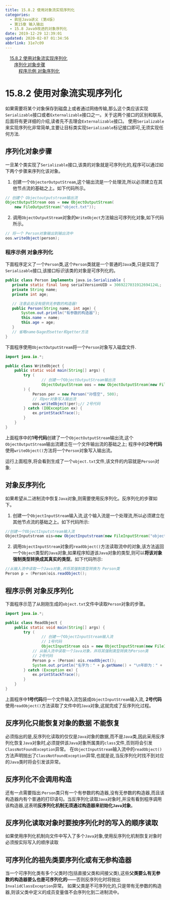 ```yaml
---
title: 15.8.2 使用对象流实现序列化
categories: 
  - 疯狂Java讲义 (第4版)
  - 第15章 输入输出
  - 15.8 Java9改进的对象序列化
date: 2019-12-29 12:39:01
updated: 2020-02-07 01:34:56
abbrlink: 31e7c09
---
```

<div id='my_toc'><a href="/JavaReadingNotes/31e7c09/#15-8-2-使用对象流实现序列化" class="header_1">15.8.2 使用对象流实现序列化</a>&nbsp;<br><a href="/JavaReadingNotes/31e7c09/#序列化对象步骤" class="header_2">序列化对象步骤</a>&nbsp;<br><a href="/JavaReadingNotes/31e7c09/#程序示例-对象序列化" class="header_3">程序示例 对象序列化</a>&nbsp;<br></div>
<style>.header_1{margin-left: 1em;}.header_2{margin-left: 2em;}.header_3{margin-left: 3em;}.header_4{margin-left: 4em;}.header_5{margin-left: 5em;}.header_6{margin-left: 6em;}</style>
<!--more-->
<script>if (navigator.platform.search('arm')==-1){document.getElementById('my_toc').style.display = 'none';}var e,p = document.getElementsByTagName('p');while (p.length>0) {e = p[0];e.parentElement.removeChild(e);}</script>

<!--end-->
# 15.8.2 使用对象流实现序列化
如果需要将某个对象保存到磁盘上或者通过网络传输,那么这个类应该实现`Serializable`接口或者`Externalizable`接口之一。关于这两个接口的区别和联系,后面将有更详细的介绍,读者先不去理会`Externalizable`接口。
使用`Serializable`来实现序列化非常简单,主要让目标类实现`Serializable`标记接口即可,无须实现任何方法.

## 序列化对象步骤
一旦某个类实现了`Serializable`接口,该类的对象就是可序列化的,程序可以通过如下两个步骤来序列化该对象。

1. 创建一个`ObjectorOutputStream`,这个输出流是一个处理流,所以必须建立在其他节点流的基础之上。如下代码所示。
```java
// 创建个 Objectoutputstream输出流
ObjectOutputStream oos = new ObjectOutputStream(
    new FileOutputStream("object.txt"));
```
2. 调用`ObjectOutputStream`对象的`WriteObject`方法输出可序列化对象,如下代码所示。
```java
// 将一个 Person对象输出到输出流中
oos.writeObject(person);
```

### 程序示例 对象序列化
下面程序定义了一个`Person`类,这个`Person`类就是一个普通的`Java`类,只是实现了`Serializable`接口,该接口标识该类的对象是可序列化的。
 ```java
public class Person implements java.io.Serializable {
    private static final long serialVersionUID = 3069227031912694124L;
    private String name;
    private int age;

    // 注意此处没有提供无参数的构造器!
    public Person(String name, int age) {
        System.out.println("有参数的构造器");
        this.name = name;
        this.age = age;
    }
    // 省略name与age的setter和getter方法
}
```
下面程序使用`ObjectOutputStream`将一个`Person`对象写入磁盘文件.
```java
import java.io.*;

public class WriteObject {
	public static void main(String[] args) {
		try (
				// 创建一个ObjectOutputStream输出流
				ObjectOutputStream oos = new ObjectOutputStream(new FileOutputStream("object.txt"))// 1号代码
		) {
			Person per = new Person("孙悟空", 500);
			// 将per对象写入输出流
			oos.writeObject(per);// 2号代码
		} catch (IOException ex) {
			ex.printStackTrace();
		}
	}
}
```
上面程序中的**1号代码**创建了一个`ObjectOutputStream`输出流,这个`ObjectOutputStream`输出流建立在一个文件输出流的基础之上;
程序中的**2号代码**使用`writeObject()`方法将一个`Person`对象写入输出流。

运行上面程序,将会看到生成了一个`object.txt`文件,该文件的内容就是`Person`对象.

## 对象反序列化
如果希望从二进制流中恢复`Java`对象,则需要使用反序列化。反序列化的步骤如下。
1. 创建一个`ObjectInputStream`输入流,这个输入流是一个处理流,所以必须建立在其他节点流的基础之上。如下代码所示:
```java
//创建一个ObjectInputstream输入流
ObjectInputstream ois=new ObjectInputstream(new FileInputStream("object.txt"));
```
2. 调用`ObjectInputStream`对象的`readObject()`方法读取流中的对象,该方法返回一个`Object`类型的`Java`对象,如果程序知道该`Java`对象的类型,则可以**将该对象强制类型转换成其真实的类型**。如下代码所示:
```java
//从输入流中读取一个Java对象,并将其强制类型转换为 Person类
Person p = (Person)ois.readObject();
```

## 程序示例 对象反序列化
下面程序示范了从刚刚生成的`object.txt`文件中读取`Person`对象的步骤。
```java
import java.io.*;

public class ReadObject {
	public static void main(String[] args) {
		try (
				// 创建一个ObjectInputStream输入流
				// 1号代码
				ObjectInputStream ois = new ObjectInputStream(new FileInputStream("object.txt"))) {
			// 从输入流中读取一个Java对象，并将其强制类型转换为Person类
			// 2号代码
			Person p = (Person) ois.readObject();
			System.out.println("名字为：" + p.getName() + "\n年龄为：" + p.getAge());
		} catch (Exception ex) {
			ex.printStackTrace();
		}
	}
}
```
上面程序中**1号代码**将一个文件输入流包装成`ObjectInputStream`输入流,
**2号代码**使用`readObject()`方法读取了文件中的`Java`对象,这就完成了反序列化过程。
## 反序列化只能恢复对象的数据 不能恢复
必须指出的是,反序列化读取的仅仅是`Java`对象的数据,而不是`Java`类,因此采用反序列化恢复`Java`对象时,必须提供该`Java`对象所属类的`class`文件,否则将会引发`ClassNotFoundException`异常。
在`ObjectInputStream`输入流中的`readObject()`方法声明抛出了`ClassNotFoundException`异常,也就是说,当反序列化时找不到对应的`Java`类时将会引发该异常。
## 反序列化不会调用构造
还有一点需要指出:`Person`类只有一个有参数的构造器,没有无参数的构造器,而且该构造器内有个普通的打印语句。当反序列化读取`Java`对象时,并没有看到程序调用该构造器,这表明**反序列化机制无须通过构造器来初始化`Java`对象**。
## 反序列化读取对象时要按序列化时的写入的顺序读取
如果使用序列化机制向文件中写入了多个`Java`对象,使用反序列化机制恢复对象时必须按实际写入的顺序读取

## 可序列化的祖先类要序列化或有无参构造器
当一个可序列化类有多个父类时(包括直接父类和间接父类),这些**父类要么有无参数的构造器要么也是可序列化的**——否则反序列化时将抛出`InvalidClassException`异常。
如果父类是不可序列化的,只是带有无参数的构造器,则该父类中定义的成员变量值不会序列化到二进制流中。
